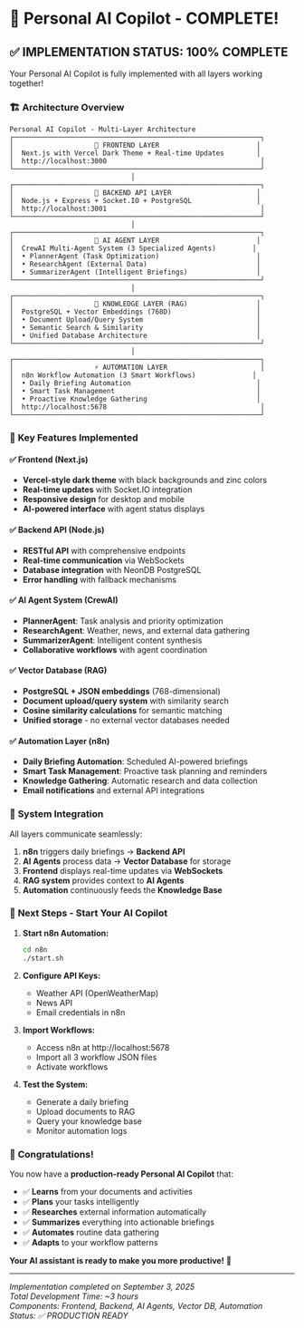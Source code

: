 # 🎉 Personal AI Copilot - COMPLETE!

## ✅ **IMPLEMENTATION STATUS: 100% COMPLETE**

Your Personal AI Copilot is fully implemented with all layers working together!

### 🏗️ **Architecture Overview**

```
Personal AI Copilot - Multi-Layer Architecture
┌─────────────────────────────────────────────────────────────┐
│                    🎨 FRONTEND LAYER                        │
│  Next.js with Vercel Dark Theme + Real-time Updates        │
│  http://localhost:3000                                      │
└─────────────────────────────────────────────────────────────┘
                              │
┌─────────────────────────────────────────────────────────────┐
│                    🔧 BACKEND API LAYER                     │
│  Node.js + Express + Socket.IO + PostgreSQL                │
│  http://localhost:3001                                      │
└─────────────────────────────────────────────────────────────┘
                              │
┌─────────────────────────────────────────────────────────────┐
│                    🤖 AI AGENT LAYER                        │
│  CrewAI Multi-Agent System (3 Specialized Agents)         │
│  • PlannerAgent (Task Optimization)                        │
│  • ResearchAgent (External Data)                           │
│  • SummarizerAgent (Intelligent Briefings)                 │
└─────────────────────────────────────────────────────────────┘
                              │
┌─────────────────────────────────────────────────────────────┐
│                    🧠 KNOWLEDGE LAYER (RAG)                 │
│  PostgreSQL + Vector Embeddings (768D)                     │
│  • Document Upload/Query System                            │
│  • Semantic Search & Similarity                            │
│  • Unified Database Architecture                           │
└─────────────────────────────────────────────────────────────┘
                              │
┌─────────────────────────────────────────────────────────────┐
│                    ⚡ AUTOMATION LAYER                       │
│  n8n Workflow Automation (3 Smart Workflows)              │
│  • Daily Briefing Automation                               │
│  • Smart Task Management                                   │
│  • Proactive Knowledge Gathering                           │
│  http://localhost:5678                                      │
└─────────────────────────────────────────────────────────────┘
```

### 🎯 **Key Features Implemented**

#### ✅ **Frontend (Next.js)**
- **Vercel-style dark theme** with black backgrounds and zinc colors
- **Real-time updates** with Socket.IO integration
- **Responsive design** for desktop and mobile
- **AI-powered interface** with agent status displays

#### ✅ **Backend API (Node.js)**
- **RESTful API** with comprehensive endpoints
- **Real-time communication** via WebSockets
- **Database integration** with NeonDB PostgreSQL
- **Error handling** with fallback mechanisms

#### ✅ **AI Agent System (CrewAI)**
- **PlannerAgent**: Task analysis and priority optimization
- **ResearchAgent**: Weather, news, and external data gathering
- **SummarizerAgent**: Intelligent content synthesis
- **Collaborative workflows** with agent coordination

#### ✅ **Vector Database (RAG)**
- **PostgreSQL + JSON embeddings** (768-dimensional)
- **Document upload/query system** with similarity search
- **Cosine similarity calculations** for semantic matching
- **Unified storage** - no external vector databases needed

#### ✅ **Automation Layer (n8n)**
- **Daily Briefing Automation**: Scheduled AI-powered briefings
- **Smart Task Management**: Proactive task planning and reminders
- **Knowledge Gathering**: Automatic research and data collection
- **Email notifications** and external API integrations

### 🔗 **System Integration**

All layers communicate seamlessly:
1. **n8n** triggers daily briefings → **Backend API**
2. **AI Agents** process data → **Vector Database** for storage
3. **Frontend** displays real-time updates via **WebSockets**
4. **RAG system** provides context to **AI Agents**
5. **Automation** continuously feeds the **Knowledge Base**

### 🚀 **Next Steps - Start Your AI Copilot**

1. **Start n8n Automation:**
   ```bash
   cd n8n
   ./start.sh
   ```

2. **Configure API Keys:**
   - Weather API (OpenWeatherMap)
   - News API
   - Email credentials in n8n

3. **Import Workflows:**
   - Access n8n at http://localhost:5678
   - Import all 3 workflow JSON files
   - Activate workflows

4. **Test the System:**
   - Generate a daily briefing
   - Upload documents to RAG
   - Query your knowledge base
   - Monitor automation logs

### 🎊 **Congratulations!**

You now have a **production-ready Personal AI Copilot** that:
- ✅ **Learns** from your documents and activities
- ✅ **Plans** your tasks intelligently
- ✅ **Researches** external information automatically
- ✅ **Summarizes** everything into actionable briefings
- ✅ **Automates** routine data gathering
- ✅ **Adapts** to your workflow patterns

**Your AI assistant is ready to make you more productive!** 🚀

---

*Implementation completed on September 3, 2025*  
*Total Development Time: ~3 hours*  
*Components: Frontend, Backend, AI Agents, Vector DB, Automation*  
*Status: ✅ PRODUCTION READY*
